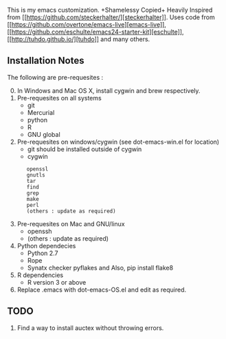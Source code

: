 This is my emacs customization.  +Shamelessy Copied+ Heavily Inspired
from [[https://github.com/steckerhalter/][steckerhalter]].  Uses code
from [[https://github.com/overtone/emacs-live][emacs-live]],
[[https://github.com/eschulte/emacs24-starter-kit][eschulte]],
[[http://tuhdo.github.io/][tuhdo]] and many others.

## Installation Notes
The following are pre-requesites :

0. In Windows and Mac OS X, install cygwin and brew respectively.
1. Pre-requesites on all systems
   - git
   - Mercurial
   - python
   - R
   - GNU global
2. Pre-requesites on windows/cygwin (see dot-emacs-win.el for location)
   - git should be installed outside of cygwin
   - cygwin
   ```
      openssl
      gnutls
      tar
      find
      grep
      make
      perl
      (others : update as required)
   ```
3. Pre-requesites on Mac and GNU/linux
   - openssh
   - (others : update as required)
4. Python dependecies
   - Python 2.7
   - Rope
   - Synatx checker pyflakes and Also, pip install flake8
5. R dependencies
   - R version 3 or above
6. Replace .emacs with dot-emacs-OS.el and edit as required.

## TODO

1. Find a way to install auctex without throwing errors.
